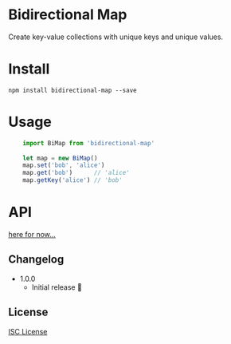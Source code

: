 # Bidirectional Map

Create key-value collections with unique keys and unique values.

# Install

    npm install bidirectional-map --save

# Usage


```js
    import BiMap from 'bidirectional-map'
    
    let map = new BiMap()
    map.set('bob', 'alice')
    map.get('bob')      // 'alice'
    map.getKey('alice') // 'bob'

```

# API

[here for now...](https://github.com/educastellano/bidirectional-map/blob/master/test.js)

## Changelog

* 1.0.0 
    * Initial release :tada:

## License

[ISC License](http://opensource.org/licenses/ISC)
